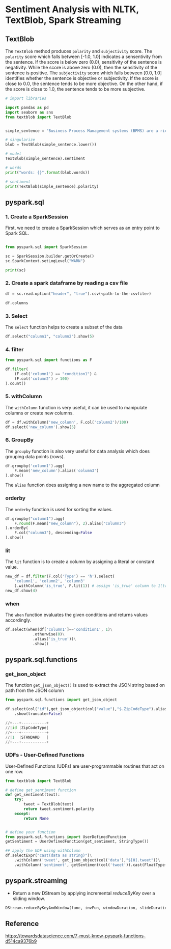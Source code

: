 # Sentiment Analysis with NLTK, TextBlob, Spark Streaming


## TextBlob 

The `TextBlob` method produces `polarity` and `subjectivity` score. The `polarity` score which falls between [-1.0, 1.0] indicates a sensentivity from the sentence. If the score is below zero (0.0), sensitivity of the sentence is negativity. While the score is above zero (0.0), then the sensitivity of the sentence is positive. The `subjectivity` score which falls between [0.0, 1.0] identifies whether the sentence is objective or subjectivity. If the score is close to 0.0, the sentence tends to be more objective. On the other hand, if the score is close to 1.0, the sentence tends to be more subjective. 


```python 
# import libraries

import pandas as pd
import seaborn as sns
from textblob import TextBlob 


simple_sentence = "Business Process Management systems (BPMS) are a rich source of events that document the execution of processes and activities within these systems."

# singularize
blob = TextBlob(simple_sentence.lower())

# model 
TextBlob(simple_sentence).sentiment

# words
print("words: {}".format(blob.words))

# sentiment 
print(TextBlob(simple_sentence).polarity)
```
## pyspark.sql
### 1. Create a SparkSession

First, we need to create a SparkSession which serves as an entry point to Spark SQL. 

```python 

from pyspark.sql import SparkSession 

sc = SparkSession.builder.getOrCreate()
sc.SparkContext.setLogLevel("WARN")

print(sc)
```
### 2. Create a spark dataframe by reading a csv file 

```python 
df = sc.read.option("header", "true").csv(<path-to-the-csvfile>)

df.columns
```
### 3. Select 

The `select` function helps to create a subset of the data 
```python 
df.select("column1", "column2").show(5)
```

### 4. filter

```python 
from pyspark.sql import functions as F

df.filter(
    (F.col('column1') == "condition1") &
    (F.col('column2') > 100) 
).count()
```

### 5. withColumn 
The `withColumn` function is very useful, it can be used to manipulate columns or create new columns. 

```python 
df = df.withColumn('new_column', F.col('column2')/100)
df.select('new_column').show(5)
```

### 6. GroupBy 
The `groupby` function is also very useful for data analysis which does grouping data points (rows). 

```python 
df.groupby('column1').agg(
    F.mean('new_column').alias('column3')
).show()
```
The `alias` function does assigning a new name to the aggregated column

### orderby

The `orderby` function is used for sorting the values. 
```python 
df.groupby("column1").agg(
    F.round(F.mean("new_column"), 2).alias("column3")
).orderBy(
    F.col("column3"), descending=False
).show()
```

### lit
The `lit` function is to create a column by assigning a literal or constant value. 

```python 
new_df = df.filter(F.col('Type') == 'h').select(
    'column1', 'column2', 'column3'
    ).withColumn('is_true', F.lit(1)) # assign 'is_true' column to 1(true)
new_df.show(4)
```
### when 
The `when` function evaluates the given conditions and returns values accordingly. 

```python 
df.select(when(df['column1']=='condition1', 1)\
            .otherwise(0)\
            .alias('is_true'))\
            .show()
```

## pyspark.sql.functions 
### get_json_object
The function `get_json_object()` is used to extract the JSON string based on path from the JSON column 
```python
from pyspark.sql.functions import get_json_object

df.select(col("id"),get_json_object(col("value"),"$.ZipCodeType").alias("ZipCodeType")) \
    .show(truncate=False)

//+---+-----------+
//|id |ZipCodeType|
//+---+-----------+
//|1  |STANDARD   |
//+---+-----------+
```
### UDFs - User-Defined Functions 
User-Defined Functions (UDFs) are user-programmable routines that act on one row. 

```python 
from textblob import TextBlob

# define get_sentiment function 
def get_sentiment(text):
    try:
        tweet = TextBlob(text)
        return tweet.sentiment.polarity
    except:
        return None


# define your function 
from pyspark.sql.functions import UserDefinedFunction
getSentiment = UserDefinedFunction(get_sentiment, StringType())

## apply the UDF using withColumn
df.selectExpr("cast(data as string)")\
    .withColumn('tweet', get_json_object(col('data'),"$[0].tweet"))\
    .withColumn('sentiment', getSentiment(col('tweet')).cast(FloatType()))
```




## pyspark.streaming 


* Return a new DStream by applying incremental *reduceByKey* over a sliding window. 

```python 
DStream.reduceByKeyAndWindow(func, invFun, windowDuration, slideDuration=None, numPartitions=None, filterFunc=None)
```

## Reference 
https://towardsdatascience.com/7-must-know-pyspark-functions-d514ca9376b9


